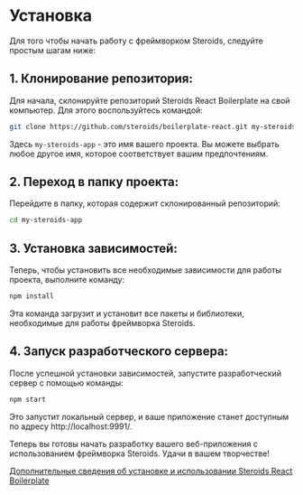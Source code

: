 # Установка

Для того чтобы начать работу с фреймворком Steroids, следуйте простым шагам ниже:

## 1. Клонирование репозитория:

Для начала, склонируйте репозиторий Steroids React Boilerplate на свой компьютер. Для этого воспользуйтесь командой:

```bash
git clone https://github.com/steroids/boilerplate-react.git my-steroids-app
```

Здесь `my-steroids-app` - это имя вашего проекта. Вы можете выбрать любое другое имя, которое соответствует вашим предпочтениям.

## 2. Переход в папку проекта:

Перейдите в папку, которая содержит склонированный репозиторий:

```bash
cd my-steroids-app
```

## 3. Установка зависимостей:

Теперь, чтобы установить все необходимые зависимости для работы проекта, выполните команду:

```bash
npm install
```

Эта команда загрузит и установит все пакеты и библиотеки, необходимые для работы фреймворка Steroids.

## 4. Запуск разработческого сервера:

После успешной установки зависимостей, запустите разработческий сервер с помощью команды:

```bash
npm start
```

Это запустит локальный сервер, и ваше приложение станет доступным по адресу http://localhost:9991/.

Теперь вы готовы начать разработку вашего веб-приложения с использованием фреймворка Steroids. Удачи в вашем творчестве!

[Дополнительные сведения об установке и использовании Steroids React Boilerplate](https://github.com/steroids/boilerplate-react)
